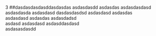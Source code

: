 3
##dasdasdasdasddasdasdas
asdasdasdd asdasdas asdasdasdasd asdasdasda asdasdasd
dasdasdasdsd asdasdasd asdasdas  
asdasdasd asdasdas asdasdadsd   
asdasd asdasdasd asdasddasdasd    
asdasasdasdd   
